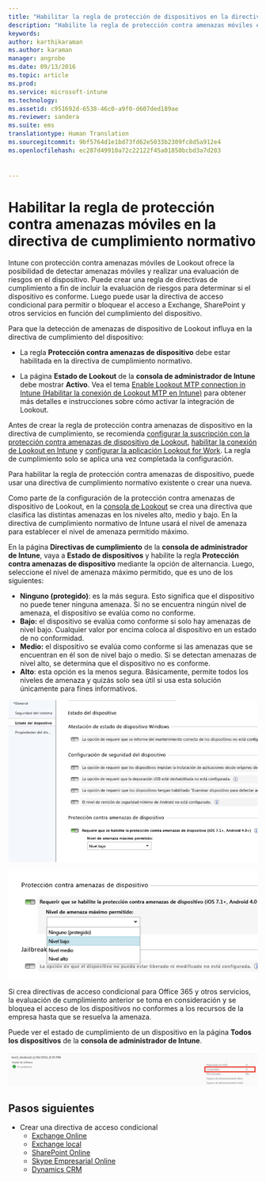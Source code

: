 ```yaml
---
title: "Habilitar la regla de protección de dispositivos en la directiva de cumplimiento normativo | Microsoft Intune"
description: "Habilite la regla de protección contra amenazas móviles en la directiva de cumplimiento normativo del dispositivo."
keywords: 
author: karthikaraman
ms.author: karaman
manager: angrobe
ms.date: 09/13/2016
ms.topic: article
ms.prod: 
ms.service: microsoft-intune
ms.technology: 
ms.assetid: c951692d-6538-46c0-a9f0-d607ded189ae
ms.reviewer: sandera
ms.suite: ems
translationtype: Human Translation
ms.sourcegitcommit: 9bf5764d1e1bd73fd62e5033b2309fc8d5a912e4
ms.openlocfilehash: ec287d49910a72c22122f45a01850bcbd3a7d203


---
```


# <a name="enable-device-threat-protection-rule-in-the-compliance-policy"></a>Habilitar la regla de protección contra amenazas móviles en la directiva de cumplimiento normativo
Intune con protección contra amenazas móviles de Lookout ofrece la posibilidad de detectar amenazas móviles y realizar una evaluación de riesgos en el dispositivo. Puede crear una regla de directivas de cumplimiento a fin de incluir la evaluación de riesgos para determinar si el dispositivo es conforme. Luego puede usar la directiva de acceso condicional para permitir o bloquear el acceso a Exchange, SharePoint y otros servicios en función del cumplimiento del dispositivo.

Para que la detección de amenazas de dispositivo de Lookout influya en la directiva de cumplimiento del dispositivo:

* La regla **Protección contra amenazas de dispositivo** debe estar habilitada en la directiva de cumplimiento normativo.

* La página **Estado de Lookout** de la **consola de administrador de Intune** debe mostrar **Activo**. Vea el tema [Enable Lookout MTP connection in Intune (Habilitar la conexión de Lookout MTP en Intune)](enable-lookout-mtp-connection-in-intune.md) para obtener más detalles e instrucciones sobre cómo activar la integración de Lookout.


Antes de crear la regla de protección contra amenazas de dispositivo en la directiva de cumplimiento, se recomienda [configurar la suscripción con la protección contra amenazas de dispositivo de Lookout](set-up-your-subscription-with-lookout-mtp.md), [habilitar la conexión de Lookout en Intune](enable-lookout-mtp-connection-in-intune.md) y [configurar la aplicación Lookout for Work](configure-and-deploy-lookout-for-work-apps.md). La regla de cumplimiento solo se aplica una vez completada la configuración.

Para habilitar la regla de protección contra amenazas de dispositivo, puede usar una directiva de cumplimiento normativo existente o crear una nueva.

Como parte de la configuración de la protección contra amenazas de dispositivo de Lookout, en la [consola de Lookout](https://aad.lookout.com) se crea una directiva que clasifica las distintas amenazas en los niveles alto, medio y bajo. En la directiva de cumplimiento normativo de Intune usará el nivel de amenaza para establecer el nivel de amenaza permitido máximo.

En la página **Directivas de cumplimiento** de la **consola de administrador de Intune**, vaya a **Estado de dispositivos** y habilite la regla **Protección contra amenazas de dispositivo** mediante la opción de alternancia. Luego, seleccione el nivel de amenaza máximo permitido, que es uno de los siguientes:
* **Ninguno (protegido)**: es la más segura.  Esto significa que el dispositivo no puede tener ninguna amenaza.  Si no se encuentra ningún nivel de amenaza, el dispositivo se evalúa como no conforme.  
* **Bajo:** el dispositivo se evalúa como conforme si solo hay amenazas de nivel bajo. Cualquier valor por encima coloca al dispositivo en un estado de no conformidad.
* **Medio:** el dispositivo se evalúa como conforme si las amenazas que se encuentran en él son de nivel bajo o medio. Si se detectan amenazas de nivel alto, se determina que el dispositivo no es conforme.
* **Alto**: esta opción es la menos segura. Básicamente, permite todos los niveles de amenaza y quizás solo sea útil si usa esta solución únicamente para fines informativos.

![captura de pantalla que muestra el valor de la regla de protección contra amenazas de dispositivo ](../media/mtp/mtp-compliance-policy-rule.png)

![captura de pantalla que muestra la opción de nivel de amenaza del valor de la regla de protección contra amenazas de dispositivo](../media/mtp/mtp-compliance-policy-setting.png)

Si crea directivas de acceso condicional para Office 365 y otros servicios, la evaluación de cumplimiento anterior se toma en consideración y se bloquea el acceso de los dispositivos no conformes a los recursos de la empresa hasta que se resuelva la amenaza.

Puede ver el estado de cumplimiento de un dispositivo en la página **Todos los dispositivos** de la **consola de administrador de Intune**.

![captura de pantalla de la página de dispositivos de la consola de administración de Intune que muestra el estado de cumplimiento normativo de un dispositivo](../media/mtp/mtp-device-status-intune-console.png)

## <a name="next-steps"></a>Pasos siguientes
* Crear una directiva de acceso condicional
  * [Exchange Online](restrict-access-to-exchange-online-with-microsoft-intune.md)
  * [Exchange local](restrict-access-to-exchange-onpremises-with-microsoft-intune.md)
  * [SharePoint Online](restrict-access-to-sharepoint-online-with-microsoft-intune.md)
  * [Skype Empresarial Online](restrict-access-to-skype-for-business-online-with-microsoft-intune,md)
  * [Dynamics CRM](restrict-access-to-dynamics-crm-online-with-microsoft-intune.md)



<!--HONumber=Nov16_HO2-->


